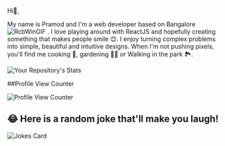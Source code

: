 Hi👋, 

My name is Pramod and I'm a web developer based on Bangalore ![RcbWinGIF](https://user-images.githubusercontent.com/74644178/175951290-89711903-624f-42b5-a22b-46680e8af42d.gif)
.
I love playing around with ReactJS  and hopefully creating something that makes people smile 😊. I enjoy turning complex problems into simple, beautiful and intuitive designs. When I'm not pushing pixels, you'll find me cooking 🍳, gardening 🧑‍🌾 or Walking in the park 🏞️.
<!---
pramod8095/pramod8095 is a ✨ special ✨ repository because its `README.md` (this file) appears on your GitHub profile.
You can click the Preview link to take a look at your changes.
--->

![Your Repository's Stats](https://github-readme-stats.vercel.app/api?username=pramod8095&show_icons=true)

##Profile View Counter

![Profile View Counter](https://komarev.com/ghpvc/?username=pramod8095)


## 😂 Here is a random joke that'll make you laugh!
![Jokes Card](https://readme-jokes.vercel.app/api)
